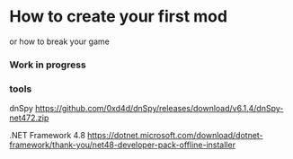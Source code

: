 # How to create your first mod
or how to break your game

### Work in progress

### tools
dnSpy https://github.com/0xd4d/dnSpy/releases/download/v6.1.4/dnSpy-net472.zip

.NET Framework 4.8 https://dotnet.microsoft.com/download/dotnet-framework/thank-you/net48-developer-pack-offline-installer
